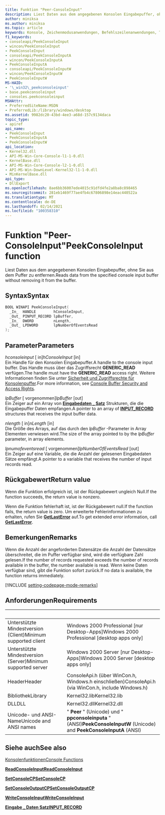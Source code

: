 ```yaml
---
title: Funktion "Peer-ConsoleInput"
description: Liest Daten aus dem angegebenen Konsolen Eingabepuffer, ohne Sie aus dem Puffer zu entfernen.
author: miniksa
ms.author: miniksa
ms.topic: article
keywords: Konsole, Zeichenmodusanwendungen, Befehlszeilenanwendungen, Terminalanwendungen, Konsolen-API
f1_keywords:
- consoleapi/PeekConsoleInput
- wincon/PeekConsoleInput
- PeekConsoleInput
- consoleapi/PeekConsoleInputA
- wincon/PeekConsoleInputA
- PeekConsoleInputA
- consoleapi/PeekConsoleInputW
- wincon/PeekConsoleInputW
- PeekConsoleInputW
MS-HAID:
- '\_win32\_peekconsoleinput'
- base.peekconsoleinput
- consoles.peekconsoleinput
MSHAttr:
- PreferredSiteName:MSDN
- PreferredLib:/library/windows/desktop
ms.assetid: 9982dc20-43bd-4ee3-a68d-157c9134daca
topic_type:
- apiref
api_name:
- PeekConsoleInput
- PeekConsoleInputA
- PeekConsoleInputW
api_location:
- Kernel32.dll
- API-MS-Win-Core-Console-l1-1-0.dll
- KernelBase.dll
- API-MS-Win-Core-Console-l2-1-0.dll
- API-MS-Win-DownLevel-Kernel32-l1-1-0.dll
- MinKernelBase.dll
api_type:
- DllExport
ms.openlocfilehash: 8ae6bb36007ede4015c91dfd4fe2a8ba8c898465
ms.sourcegitcommit: 281eb1469f77ae4fb4c67806898e14eac440522a
ms.translationtype: MT
ms.contentlocale: de-DE
ms.lasthandoff: 02/14/2021
ms.locfileid: "100358310"
---
```

# <a name="peekconsoleinput-function"></a><span data-ttu-id="6bf3f-104">Funktion "Peer-ConsoleInput"</span><span class="sxs-lookup"><span data-stu-id="6bf3f-104">PeekConsoleInput function</span></span>

<span data-ttu-id="6bf3f-105">Liest Daten aus dem angegebenen Konsolen Eingabepuffer, ohne Sie aus dem Puffer zu entfernen.</span><span class="sxs-lookup"><span data-stu-id="6bf3f-105">Reads data from the specified console input buffer without removing it from the buffer.</span></span>

## <a name="syntax"></a><span data-ttu-id="6bf3f-106">Syntax</span><span class="sxs-lookup"><span data-stu-id="6bf3f-106">Syntax</span></span>

```C
BOOL WINAPI PeekConsoleInput(
  _In_  HANDLE        hConsoleInput,
  _Out_ PINPUT_RECORD lpBuffer,
  _In_  DWORD         nLength,
  _Out_ LPDWORD       lpNumberOfEventsRead
);
```

## <a name="parameters"></a><span data-ttu-id="6bf3f-107">Parameter</span><span class="sxs-lookup"><span data-stu-id="6bf3f-107">Parameters</span></span>

<span data-ttu-id="6bf3f-108">*hconsoleinput* \[ in\]</span><span class="sxs-lookup"><span data-stu-id="6bf3f-108">*hConsoleInput* \[in\]</span></span>  
<span data-ttu-id="6bf3f-109">Ein Handle für den Konsolen Eingabepuffer.</span><span class="sxs-lookup"><span data-stu-id="6bf3f-109">A handle to the console input buffer.</span></span> <span data-ttu-id="6bf3f-110">Das Handle muss über das Zugriffsrecht **GENERIC\_READ** verfügen.</span><span class="sxs-lookup"><span data-stu-id="6bf3f-110">The handle must have the **GENERIC\_READ** access right.</span></span> <span data-ttu-id="6bf3f-111">Weitere Informationen finden Sie unter [Sicherheit und Zugriffsrechte für Konsolenpuffer](console-buffer-security-and-access-rights.md).</span><span class="sxs-lookup"><span data-stu-id="6bf3f-111">For more information, see [Console Buffer Security and Access Rights](console-buffer-security-and-access-rights.md).</span></span>

<span data-ttu-id="6bf3f-112">*lpBuffer* \[ vorgenommen\]</span><span class="sxs-lookup"><span data-stu-id="6bf3f-112">*lpBuffer* \[out\]</span></span>  
<span data-ttu-id="6bf3f-113">Ein Zeiger auf ein Array von [**Eingabedaten \_ Satz**](input-record-str.md) Strukturen, die die Eingabepuffer Daten empfangen.</span><span class="sxs-lookup"><span data-stu-id="6bf3f-113">A pointer to an array of [**INPUT\_RECORD**](input-record-str.md) structures that receives the input buffer data.</span></span>

<span data-ttu-id="6bf3f-114">*nlength* \[ in\]</span><span class="sxs-lookup"><span data-stu-id="6bf3f-114">*nLength* \[in\]</span></span>  
<span data-ttu-id="6bf3f-115">Die Größe des Arrays, auf das durch den *lpBuffer* -Parameter in Array Elementen verwiesen wird.</span><span class="sxs-lookup"><span data-stu-id="6bf3f-115">The size of the array pointed to by the *lpBuffer* parameter, in array elements.</span></span>

<span data-ttu-id="6bf3f-116">*lpnumofeventsread* \[ vorgenommen\]</span><span class="sxs-lookup"><span data-stu-id="6bf3f-116">*lpNumberOfEventsRead* \[out\]</span></span>  
<span data-ttu-id="6bf3f-117">Ein Zeiger auf eine Variable, die die Anzahl der gelesenen Eingabedaten Sätze empfängt.</span><span class="sxs-lookup"><span data-stu-id="6bf3f-117">A pointer to a variable that receives the number of input records read.</span></span>

## <a name="return-value"></a><span data-ttu-id="6bf3f-118">Rückgabewert</span><span class="sxs-lookup"><span data-stu-id="6bf3f-118">Return value</span></span>

<span data-ttu-id="6bf3f-119">Wenn die Funktion erfolgreich ist, ist der Rückgabewert ungleich Null.</span><span class="sxs-lookup"><span data-stu-id="6bf3f-119">If the function succeeds, the return value is nonzero.</span></span>

<span data-ttu-id="6bf3f-120">Wenn die Funktion fehlerhaft ist, ist der Rückgabewert null.</span><span class="sxs-lookup"><span data-stu-id="6bf3f-120">If the function fails, the return value is zero.</span></span> <span data-ttu-id="6bf3f-121">Um erweiterte Fehlerinformationen zu erhalten, rufen Sie [**GetLastError**](/windows/win32/api/errhandlingapi/nf-errhandlingapi-getlasterror) auf.</span><span class="sxs-lookup"><span data-stu-id="6bf3f-121">To get extended error information, call [**GetLastError**](/windows/win32/api/errhandlingapi/nf-errhandlingapi-getlasterror).</span></span>

## <a name="remarks"></a><span data-ttu-id="6bf3f-122">Bemerkungen</span><span class="sxs-lookup"><span data-stu-id="6bf3f-122">Remarks</span></span>

<span data-ttu-id="6bf3f-123">Wenn die Anzahl der angeforderten Datensätze die Anzahl der Datensätze überschreitet, die im Puffer verfügbar sind, wird die verfügbare Zahl gelesen.</span><span class="sxs-lookup"><span data-stu-id="6bf3f-123">If the number of records requested exceeds the number of records available in the buffer, the number available is read.</span></span> <span data-ttu-id="6bf3f-124">Wenn keine Daten verfügbar sind, gibt die Funktion sofort zurück.</span><span class="sxs-lookup"><span data-stu-id="6bf3f-124">If no data is available, the function returns immediately.</span></span>

[!INCLUDE [setting-codepage-mode-remarks](./includes/setting-codepage-mode-remarks.md)]

## <a name="requirements"></a><span data-ttu-id="6bf3f-125">Anforderungen</span><span class="sxs-lookup"><span data-stu-id="6bf3f-125">Requirements</span></span>

| &nbsp; | &nbsp; |
|-|-|
| <span data-ttu-id="6bf3f-126">Unterstützte Mindestversion (Client)</span><span class="sxs-lookup"><span data-stu-id="6bf3f-126">Minimum supported client</span></span> | <span data-ttu-id="6bf3f-127">Windows 2000 Professional \[nur Desktop-Apps\]</span><span class="sxs-lookup"><span data-stu-id="6bf3f-127">Windows 2000 Professional \[desktop apps only\]</span></span> |
| <span data-ttu-id="6bf3f-128">Unterstützte Mindestversion (Server)</span><span class="sxs-lookup"><span data-stu-id="6bf3f-128">Minimum supported server</span></span> | <span data-ttu-id="6bf3f-129">Windows 2000 Server \[nur Desktop-Apps\]</span><span class="sxs-lookup"><span data-stu-id="6bf3f-129">Windows 2000 Server \[desktop apps only\]</span></span> |
| <span data-ttu-id="6bf3f-130">Header</span><span class="sxs-lookup"><span data-stu-id="6bf3f-130">Header</span></span> | <span data-ttu-id="6bf3f-131">ConsoleApi.h (über WinCon.h, Windows.h einschließen)</span><span class="sxs-lookup"><span data-stu-id="6bf3f-131">ConsoleApi.h (via WinCon.h, include Windows.h)</span></span> |
| <span data-ttu-id="6bf3f-132">Bibliothek</span><span class="sxs-lookup"><span data-stu-id="6bf3f-132">Library</span></span> | <span data-ttu-id="6bf3f-133">Kernel32.lib</span><span class="sxs-lookup"><span data-stu-id="6bf3f-133">Kernel32.lib</span></span> |
| <span data-ttu-id="6bf3f-134">DLL</span><span class="sxs-lookup"><span data-stu-id="6bf3f-134">DLL</span></span> | <span data-ttu-id="6bf3f-135">Kernel32.dll</span><span class="sxs-lookup"><span data-stu-id="6bf3f-135">Kernel32.dll</span></span> |
| <span data-ttu-id="6bf3f-136">Unicode- und ANSI-Name</span><span class="sxs-lookup"><span data-stu-id="6bf3f-136">Unicode and ANSI names</span></span> | <span data-ttu-id="6bf3f-137">" **Peer** " (Unicode) und " **ppconsoleinputa** " (ANSI)</span><span class="sxs-lookup"><span data-stu-id="6bf3f-137">**PeekConsoleInputW** (Unicode) and **PeekConsoleInputA** (ANSI)</span></span> |

## <a name="see-also"></a><span data-ttu-id="6bf3f-138">Siehe auch</span><span class="sxs-lookup"><span data-stu-id="6bf3f-138">See also</span></span>

[<span data-ttu-id="6bf3f-139">Konsolenfunktionen</span><span class="sxs-lookup"><span data-stu-id="6bf3f-139">Console Functions</span></span>](console-functions.md)

[<span data-ttu-id="6bf3f-140">**ReadConsoleInput**</span><span class="sxs-lookup"><span data-stu-id="6bf3f-140">**ReadConsoleInput**</span></span>](readconsoleinput.md)

[<span data-ttu-id="6bf3f-141">**SetConsoleCP**</span><span class="sxs-lookup"><span data-stu-id="6bf3f-141">**SetConsoleCP**</span></span>](setconsolecp.md)

[<span data-ttu-id="6bf3f-142">**SetConsoleOutputCP**</span><span class="sxs-lookup"><span data-stu-id="6bf3f-142">**SetConsoleOutputCP**</span></span>](setconsoleoutputcp.md)

[<span data-ttu-id="6bf3f-143">**WriteConsoleInput**</span><span class="sxs-lookup"><span data-stu-id="6bf3f-143">**WriteConsoleInput**</span></span>](writeconsoleinput.md)

[<span data-ttu-id="6bf3f-144">**Eingabe \_ Daten Satz**</span><span class="sxs-lookup"><span data-stu-id="6bf3f-144">**INPUT\_RECORD**</span></span>](input-record-str.md)